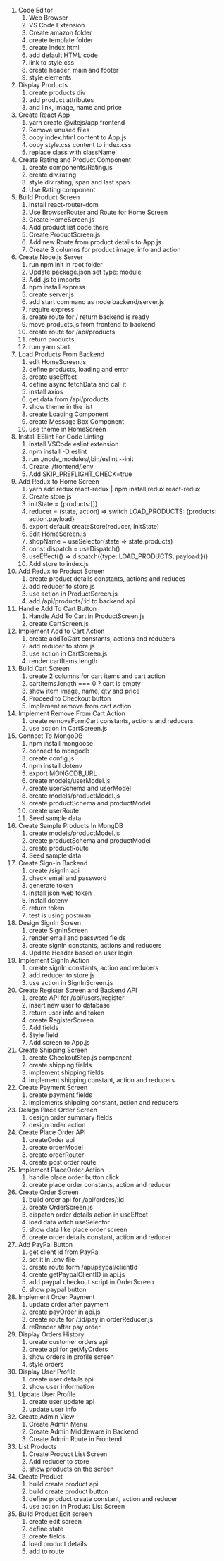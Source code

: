 1. Code Editor
   1. Web Browser
   2. VS Code Extension
   3. Create amazon folder
   4. create template folder
   5. create index.html
   6. add default HTML code
   7. link to style.css
   8. create header, main and footer
   9. style elements
2. Display Products
   1. create products div
   2. add product attributes
   3. and link, image, name and price
3. Create React App
   1. yarn create @vitejs/app frontend
   2. Remove unused files
   3. copy index.html content to App.js
   4. copy style.css content to index.css
   5. replace class with className
4. Create Rating and Product Component
   1. create components/Rating.js
   2. create div.rating
   3. style div.rating, span and last span
   4. Use Rating component
5. Build Product Screen
   1. Install react-router-dom
   2. Use BrowserRouter and Route for Home Screen
   3. Create HomeScreen.js
   4. Add product list code there
   5. Create ProductScreen.js
   6. Add new Route from product details to App.js
   7. Create 3 columns for product image, info and action
6. Create Node.js Server
   1. run npm init in root folder
   2. Update package.json set type: module
   3. Add .js to imports
   4. npm install express
   5. create server.js
   6. add start command as node backend/server.js
   7. require express
   8. create route for / return backend is ready
   9. move products.js from frontend to backend
   10. create route for /api/products
   11. return products
   12. rum yarn start
7. Load Products From Backend
   1. edit HomeScreen.js
   2. define products, loading and error
   3. create useEffect
   4. define async fetchData and call it
   5. install axios
   6. get data from /api/products
   7. show theme in the list
   8. create Loading Component
   9. create Message Box Component
   10. use theme in HomeScreen
8. Install ESlint For Code Linting
   1. install VSCode eslint extension
   2. npm install -D eslint
   3. run ./node_modules/,bin/eslint --init
   4. Create ./frontend/.env
   5. Add SKIP_PREFLIGHT_CHECK=true
9. Add Redux to Home Screen
   1. yarn add redux react-redux | npm install redux react-redux
   2. Create store.js
   3. initState = {products:[]}
   4. reducer = (state, action) => switch LOAD_PRODUCTS: {products: action.payload}
   5. export default createStore(reducer, initState)
   6. Edit HomeScreen.js
   7. shopName = useSelector(state => state.products)
   8. const dispatch = useDispatch()
   9. useEffect(() => dispatch({type: LOAD_PRODUCTS, payload:}))
   10. Add store to index.js
10. Add Redux to Product Screen
    1. create product details constants, actions and reduces
    2. add reducer to store.js
    3. use action in ProductScreen.js
    4. add /api/products/:id to backend api
11. Handle Add To Cart Button
    1. Handle Add To Cart in ProductScreen.js
    2. create CartScreen.js
12. Implement Add to Cart Action
    1. create addToCart constants, actions and reducers
    2. add reducer to store.js
    3. use action in CartScreen.js
    4. render cartItems.length
13. Build Cart Screen
    1. create 2 columns for cart items and cart action
    2. cartItems.length === 0 ? cart is empty
    3. show item image, name, qty and price
    4. Proceed to Checkout button
    5. Implement remove from cart action
14. Implement Remove From Cart Action
    1. create removeFormCart constants, actions and reducers
    2. use action in CartScreen.js
15. Connect To MongoDB
    1. npm install mongoose
    2. connect to mongodb
    3. create config.js
    4. npm install dotenv
    5. export MONGODB_URL
    6. create models/userModel.js
    7. create userSchema and userModel
    8. create models/productModel.js
    9. create productSchema and productModel
    10. create userRoute
    11. Seed sample data
16. Create Sample Products In MongDB
    1. create models/productModel.js
    2. create productSchema and productModel
    3. create productRoute
    4. Seed sample data
17. Create Sign-in Backend
    1. create /signIn api
    2. check email and password
    3. generate token
    4. install json web token
    5. install dotenv
    6. return token
    7. test is using postman
18. Design SignIn Screen
    1. create SignInScreen
    2. render email and password fields
    3. create signIn constants, actions and reducers
    4. Update Header based on user login
19. Implement SignIn Action
    1. create signIn constants, action and reducers
    2. add reducer to store.js
    3. use action in SignInScreen.js
20. Create Register Screen and Backend API
    1. create API for /api/users/register
    2. insert new user to database
    3. return user info and token
    4. create RegisterScreen
    5. Add fields
    6. Style field
    7. Add screen to App.js
21. Create Shipping Screen
    1. create CheckoutStep.js component
    2. create shipping fields
    3. implement shipping fields
    4. implement shipping constant, action and reducers
22. Create Payment Screen
    1. create payment fields
    2. implements shipping constant, action and reducers
23. Design Place Order Screen
    1. design order summary fields
    2. design order action
24. Create Place Order API
    1. createOrder api
    2. create orderModel
    3. create orderRouter
    4. create post order route
25. Implement PlaceOrder Action
    1. handle place order button click
    2. create place order constants, action and reducer
26. Create Order Screen
    1. build order api for /api/orders/:id
    2. create OrderScreen.js
    3. dispatch order details action in useEffect
    4. load data witch useSelector
    5. show data like place order screen
    6. create order details constant, action and reducer
27. Add PayPal Button
    1. get client id from PayPal
    2. set it in .env file
    3. create route form /api/paypal/clientId
    4. create getPaypalClientID in api.js
    5. add paypal checkout script in OrderScreen
    6. show paypal button
28. Implement Order Payment
    1. update order after payment
    2. create payOrder in api.js
    3. create route for /:id/pay in orderReducer.js
    4. reRender after pay order
29. Display Orders History
    1. create customer orders api
    2. create api for getMyOrders
    3. show orders in profile screen
    4. style orders
30. Display User Profile
    1. create user details api
    2. show user information
31. Update User Profile
    1. create user update api
    2. update user info
32. Create Admin View
    1. Create Admin Menu
    2. Create Admin Middleware in Backend
    3. Create Admin Route in Frontend
33. List Products
    1. Create Product List Screen
    2. Add reducer to store
    3. show products on the screen
34. Create Product
    1. build create product api
    2. build create product button
    3. define product create constant, action and reducer
    4. use action in Product List Screen
35. Build Product Edit screen
    1. create edit screen
    2. define state
    3. create fields
    4. load product details
    5. add to route

